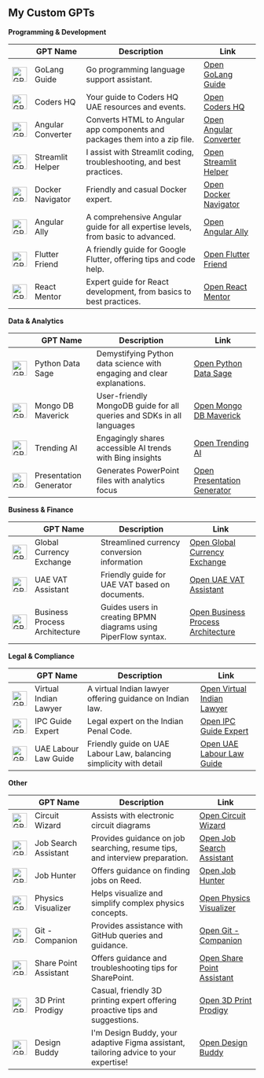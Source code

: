 ## My Custom GPTs

**Programming & Development**

|  | GPT Name | Description | Link |
|---|---|---|---|
| <div class="gizmo-shadow-stroke overflow-hidden rounded-full"><img src="https://files.oaiusercontent.com/file-lEcwY215qvHTgrGwDNqpXFZ1?se=2124-05-04T16%3A15%3A50Z&sp=r&sv=2023-11-03&sr=b&rscc=max-age%3D1209600%2C%20immutable&rscd=attachment%3B%20filename%3D199965ee-a29c-47aa-81c9-bd73e337076e.png&sig=d1IhJvzS68EJvDgHONPPXR6kryRsdV6aJj8pN/EgdCY%3D" class="h-full w-full bg-token-main-surface-secondary" alt="GPT" width="30" height="30"></div> | GoLang Guide | Go programming language support assistant. | [Open GoLang Guide](http://chatgpt.com/g/g-lkgT9jBkz-golang-guide) |
| <div class="gizmo-shadow-stroke overflow-hidden rounded-full"><img src="https://files.oaiusercontent.com/file-UZyaYb3Fc1sqrfoWqUYbnwMB?se=2124-05-05T10%3A28%3A52Z&amp;sp=r&amp;sv=2023-11-03&amp;sr=b&amp;rscc=max-age%3D1209600%2C%20immutable&amp;rscd=attachment%3B%20filename%3D361062964_1420581785152816_9061616852616417382_n.jpg&amp;sig=C8st39zZlypxAmz%2Bz/VGDwcN2j4jT3pfYcoHiB1w264%3D" class="h-full w-full bg-token-main-surface-secondary" alt="GPT" width="30" height="30"></div> | Coders HQ | Your guide to Coders HQ UAE resources and events. | [Open Coders HQ](http://chatgpt.com/g/g-oHTZgBnWU-coders-hq) |
| <div class="gizmo-shadow-stroke overflow-hidden rounded-full"><img src="https://files.oaiusercontent.com/file-1dZcTGowYkez9fpvCLInXaXb?se=2123-12-14T18%3A15%3A19Z&amp;sp=r&amp;sv=2021-08-06&amp;sr=b&amp;rscc=max-age%3D1209600%2C%20immutable&amp;rscd=attachment%3B%20filename%3D64bf779b-e8d9-4dbc-9ed7-9277cba37487.png&amp;sig=d6%2BKpKxBQpBtjc99g71xttqE3UmnOMS8Gzl5Mad/3Xs%3D" class="h-full w-full bg-token-main-surface-secondary" alt="GPT" width="30" height="30"></div> | Angular Converter | Converts HTML to Angular app components and packages them into a zip file. | [Open Angular Converter](http://chatgpt.com/g/g-R1GKrTi1v-angular-converter) |
| <div class="gizmo-shadow-stroke overflow-hidden rounded-full"><img src="https://files.oaiusercontent.com/file-gn8WDWscNwlh7VDhQtOaQxRm?se=2123-12-09T15%3A01%3A17Z&amp;sp=r&amp;sv=2021-08-06&amp;sr=b&amp;rscc=max-age%3D1209600%2C%20immutable&amp;rscd=attachment%3B%20filename%3D1592ac2e-f64a-4fb3-bbec-6e957a3744e4.png&amp;sig=jIoYX0yapT3Q6b62T1rbDxIow8eaGb7iB5oHJZXtolc%3D" class="h-full w-full bg-token-main-surface-secondary" alt="GPT" width="30" height="30"></div> | Streamlit Helper | I assist with Streamlit coding, troubleshooting, and best practices. | [Open Streamlit Helper](http://chatgpt.com/g/g-B5iGZl3Gf-streamlit-helper) |
| <div class="gizmo-shadow-stroke overflow-hidden rounded-full"><img src="https://files.oaiusercontent.com/file-epePhbwhQD0VIPsMbbubL4fs?se=2123-11-03T07%3A17%3A42Z&amp;sp=r&amp;sv=2021-08-06&amp;sr=b&amp;rscc=max-age%3D31536000%2C%20immutable&amp;rscd=attachment%3B%20filename%3D684dcd70-cdc5-4db2-b961-710b4808e77e.png&amp;sig=yJgeLbO%2BWYmFrs67jnGV3%2Bp3zkeOoe2qh3tN8GpSlV0%3D" class="h-full w-full bg-token-main-surface-secondary" alt="GPT" width="30" height="30"></div> | Docker Navigator | Friendly and casual Docker expert. | [Open Docker Navigator](http://chatgpt.com/g/g-ktlu88Zmz-docker-navigator) |
| <div class="gizmo-shadow-stroke overflow-hidden rounded-full"><img src="https://files.oaiusercontent.com/file-ENOk4uIZh29lDTEVyRnUVFQU?se=2123-11-19T15%3A52%3A53Z&amp;sp=r&amp;sv=2021-08-06&amp;sr=b&amp;rscc=max-age%3D1209600%2C%20immutable&amp;rscd=attachment%3B%20filename%3De0028727-116a-4854-be37-17f420d2be26.png&amp;sig=K6fFMY3Rx4DoqIF1BI04oOmoDjL31jEVEDPhYkXD7pU%3D" class="h-full w-full bg-token-main-surface-secondary" alt="GPT" width="30" height="30"></div> | Angular Ally | A comprehensive Angular guide for all expertise levels, from basic to advanced. | [Open Angular Ally](http://chatgpt.com/g/g-Dep3LtJVW-angular-ally) |
| <div class="gizmo-shadow-stroke overflow-hidden rounded-full"><img src="https://files.oaiusercontent.com/file-6qw98BdDKogoA2ITB6dEdSeR?se=2123-11-19T15%3A49%3A32Z&amp;sp=r&amp;sv=2021-08-06&amp;sr=b&amp;rscc=max-age%3D1209600%2C%20immutable&amp;rscd=attachment%3B%20filename%3Db2f842f2-1f2f-42e7-85d3-9ee3a75347d7.png&amp;sig=TohsQ1RpB1JY86k7fy1uNXaYZl5g8pv7yezbNVVYZKM%3D" class="h-full w-full bg-token-main-surface-secondary" alt="GPT" width="30" height="30"></div> | Flutter Friend | A friendly guide for Google Flutter, offering tips and code help. | [Open Flutter Friend](http://chatgpt.com/g/g-Xw3SBBYqp-flutter-friend) |
| <div class="gizmo-shadow-stroke overflow-hidden rounded-full"><img src="https://files.oaiusercontent.com/file-DtUt7dOKroKEDX15bX1mWRpA?se=2123-11-19T15%3A54%3A28Z&amp;sp=r&amp;sv=2021-08-06&amp;sr=b&amp;rscc=max-age%3D1209600%2C%20immutable&amp;rscd=attachment%3B%20filename%3D08358135-ed6c-4167-8dcf-7aa6565cb6e3.png&amp;sig=vPnaLkSkLH%2B1gKbQpv%2B%2B9u0Knyk8rZ2UkHxfXvTDsCc%3D" class="h-full w-full bg-token-main-surface-secondary" alt="GPT" width="30" height="30"></div> | React Mentor | Expert guide for React development, from basics to best practices. | [Open React Mentor](http://chatgpt.com/g/g-4dUEV8nS8-react-mentor) |


**Data & Analytics** 

|  | GPT Name | Description | Link |
|---|---|---|---|
| <div class="gizmo-shadow-stroke overflow-hidden rounded-full"><img src="https://files.oaiusercontent.com/file-rr1dYWXy4yvQ6Rz2rSF4oI9g?se=2123-11-19T18%3A49%3A35Z&sp=r&sv=2021-08-06&sr=b&rscc=max-age%3D1209600%2C%20immutable&rscd=attachment%3B%20filename%3Dfb55db13-29bd-4793-8231-ab0647fa1eb2.png&sig=9BooSiWtpP0fta9PrPngn%2B%2BBRzsTMglnyjQT03j6p9s%3D" class="h-full w-full bg-token-main-surface-secondary" alt="GPT" width="30" height="30"></div> | Python Data Sage | Demystifying Python data science with engaging and clear explanations. | [Open Python Data Sage](http://chatgpt.com/g/g-jsdVsp8fH-python-data-sage) |
| <div class="gizmo-shadow-stroke overflow-hidden rounded-full"><img src="https://files.oaiusercontent.com/file-uxLBfyEhtUGpPMgth59uLahZ?se=2123-11-19T19%3A05%3A35Z&sp=r&sv=2021-08-06&sr=b&rscc=max-age%3D1209600%2C%20immutable&rscd=attachment%3B%20filename%3De7ce5447-7215-43c0-99c1-3d9e58e27ae4.png&sig=AQn00D5ZYbiHYXOkoWqfI9XVlFNMsM16OKrztxQ3/vo%3D" class="h-full w-full bg-token-main-surface-secondary" alt="GPT" width="30" height="30"></div> | Mongo DB Maverick | User-friendly MongoDB guide for all queries and SDKs in all languages | [Open Mongo DB Maverick](http://chatgpt.com/g/g-hbwrIKeYp-mongo-db-maverick) |
| <div class="gizmo-shadow-stroke overflow-hidden rounded-full"><img src="https://files.oaiusercontent.com/file-evUCOfkS4S7bpNynykx7lEBf?se=2123-10-17T18%3A55%3A54Z&sp=r&sv=2021-08-06&sr=b&rscc=max-age%3D31536000%2C%20immutable&rscd=attachment%3B%20filename%3Dc9b9ef5e-1b11-45c1-8512-5d2930d133a4.png&sig=FugU0l2xi36qJcraiJH/PyEmTlfNsbPbBswruhIe5M8%3D" class="h-full w-full bg-token-main-surface-secondary" alt="GPT" width="30" height="30"></div> | Trending AI | Engagingly shares accessible AI trends with Bing insights | [Open Trending AI](http://chatgpt.com/g/g-MIzdMXtyT-trending-ai) |
| <div class="gizmo-shadow-stroke overflow-hidden rounded-full"><img src="https://files.oaiusercontent.com/file-wsPGamrPVMRc1dNnBuvfXJ3Q?se=2123-12-11T04%3A30%3A58Z&sp=r&sv=2021-08-06&sr=b&rscc=max-age%3D1209600%2C%20immutable&rscd=attachment%3B%20filename%3D52fc97aa-bbd2-4420-8ff5-e30d64a0a631.png&sig=XonpUpffj6f7uMbvfOEekzxnIU00b4McWDd%2Bd9k/j5A%3D" class="h-full w-full bg-token-main-surface-secondary" alt="GPT" width="30" height="30"></div> | Presentation Generator | Generates PowerPoint files with analytics focus | [Open Presentation Generator](http://chatgpt.com/g/g-gtmf69Kgy-presentation-generator) | 



**Business & Finance**

|  | GPT Name | Description | Link |
|---|---|---|---|
| <div class="gizmo-shadow-stroke overflow-hidden rounded-full"><img src="https://files.oaiusercontent.com/file-vPEvseKVA5ttEh1UcsNQgXYX?se=2123-11-06T10%3A57%3A23Z&amp;sp=r&amp;sv=2021-08-06&amp;sr=b&amp;rscc=max-age%3D31536000%2C%20immutable&amp;rscd=attachment%3B%20filename%3Dddb02991-a369-4e5d-804a-1024b22cd69a.png&amp;sig=PJWyZ1AbZLQXgJCMmq3P6CK/M23EVsyBM/6kfE7xXNU%3D" class="h-full w-full bg-token-main-surface-secondary" alt="GPT" width="30" height="30"></div> | Global Currency Exchange | Streamlined currency conversion information | [Open Global Currency Exchange](http://chatgpt.com/g/g-8srGDdqBl-global-currency-exchange) |
| <div class="gizmo-shadow-stroke overflow-hidden rounded-full"><img src="https://files.oaiusercontent.com/file-o1dBg8czpVgPilt5AVU7Oyh6?se=2123-11-05T16%3A31%3A53Z&amp;sp=r&amp;sv=2021-08-06&amp;sr=b&amp;rscc=max-age%3D31536000%2C%20immutable&amp;rscd=attachment%3B%20filename%3D20ddc001-9acf-4b18-95ab-7a84b0a04e78.png&amp;sig=pnizSQ1ErROTdqIvoXM7/s4mQCiL7jiJk7mkgnCxeuw%3D" class="h-full w-full bg-token-main-surface-secondary" alt="GPT" width="30" height="30"></div> | UAE VAT Assistant | Friendly guide for UAE VAT based on documents. | [Open UAE VAT Assistant](http://chatgpt.com/g/g-5YPN8b5eN-uae-vat-assistant) |
| <div class="gizmo-shadow-stroke overflow-hidden rounded-full"><img src="https://files.oaiusercontent.com/file-w03RGpAC8vj7xzRerrek9Hq6?se=2123-10-30T19%3A02%3A45Z&amp;sp=r&amp;sv=2021-08-06&amp;sr=b&amp;rscc=max-age%3D31536000%2C%20immutable&amp;rscd=attachment%3B%20filename%3D8d1aa770-3c3c-4214-b3f5-7b5da68e63fe.png&amp;sig=svrV6CQb0HwvdpHkfudddlQI19aBzTyS8fx8aLOScmk%3D" class="h-full w-full bg-token-main-surface-secondary" alt="GPT" width="30" height="30"></div> | Business Process Architecture | Guides users in creating BPMN diagrams using PiperFlow syntax. | [Open Business Process Architecture](http://chatgpt.com/g/g-vfknxHexk-business-process-architecture) | 




**Legal & Compliance**

|  | GPT Name | Description | Link |
|---|---|---|---|
| <div class="gizmo-shadow-stroke overflow-hidden rounded-full"><img src="https://files.oaiusercontent.com/file-0gALP48QGULh41HdIiYC6wOj?se=2123-11-23T14%3A54%3A11Z&sp=r&sv=2021-08-06&sr=b&rscc=max-age%3D1209600%2C%20immutable&rscd=attachment%3B%20filename%3Dba91f9c0-cdd7-4d47-b8d4-afec4715040b.png&sig=OjGLspLYZ9ftYvNzYb19Oxn/OEMdnYwcV2fQlx/1v%2Bc%3D" class="h-full w-full bg-token-main-surface-secondary" alt="GPT" width="30" height="30"></div> | Virtual Indian Lawyer | A virtual Indian lawyer offering guidance on Indian law. | [Open Virtual Indian Lawyer](http://chatgpt.com/g/g-ndJioZIEO-virtual-indian-lawyer) |
| <div class="gizmo-shadow-stroke overflow-hidden rounded-full"><img src="https://files.oaiusercontent.com/file-8ktuyHCRfTdO0Y7lt4QPxezu?se=2123-11-23T14%3A45%3A23Z&amp;sp=r&amp;sv=2021-08-06&amp;sr=b&amp;rscc=max-age%3D1209600%2C%20immutable&amp;rscd=attachment%3B%20filename%3D39a5c3c2-9aec-49de-a5f9-59974c387338.png&amp;sig=ByCP71UICGTH5exlTn0CW74rIyCbyHNbqP6tgI4exqk%3D" class="h-full w-full bg-token-main-surface-secondary" alt="GPT" width="30" height="30"></div> | IPC Guide Expert | Legal expert on the Indian Penal Code. | [Open IPC Guide Expert](http://chatgpt.com/g/g-JU5AbNQOv-ipc-guide-expert) |
| <div class="gizmo-shadow-stroke overflow-hidden rounded-full"><img src="https://files.oaiusercontent.com/file-xvhd2z5G5YK624UNgJsJZqDV?se=2123-10-21T15%3A44%3A27Z&amp;sp=r&amp;sv=2021-08-06&amp;sr=b&amp;rscc=max-age%3D31536000%2C%20immutable&amp;rscd=attachment%3B%20filename%3D4ee21378-1611-4043-9778-3c0737a5ba66.png&amp;sig=Caub/2pBEcbCV4cBUuEorNHL6ccve3JawlvzDXZRGY0%3D" class="h-full w-full bg-token-main-surface-secondary" alt="GPT" width="30" height="30"></div> | UAE Labour Law Guide | Friendly guide on UAE Labour Law, balancing simplicity with detail | [Open UAE Labour Law Guide](http://chatgpt.com/g/g-7xpfLONqC-uae-labour-law-guide) | 


**Other** 

|  | GPT Name | Description | Link |
|---|---|---|---|
| <div class="gizmo-shadow-stroke overflow-hidden rounded-full"><img src="https://files.oaiusercontent.com/file-6QdyOlbVvnYylRwU8Nkfmxxx?se=2124-03-03T19%3A31%3A05Z&amp;sp=r&amp;sv=2021-08-06&amp;sr=b&amp;rscc=max-age%3D1209600%2C%20immutable&amp;rscd=attachment%3B%20filename%3D3f4fa0ec-7148-4b7a-9346-59eafa1d1bc7.png&amp;sig=WvZXXENz6JRnR9gxxJ2pk5yJchJQ5WzbxR3uVBSN7VE%3D" class="h-full w-full bg-token-main-surface-secondary" alt="GPT" width="30" height="30"></div> | Circuit Wizard | Assists with electronic circuit diagrams | [Open Circuit Wizard](http://chatgpt.com/g/g-BiotpaEh6-circuit-wizard) |
| <div class="gizmo-shadow-stroke overflow-hidden rounded-full"><img src="https://cdn-icons-png.flaticon.com/512/3487/3487595.png" class="h-full w-full bg-token-main-surface-secondary" alt="GPT" width="30" height="30"></div> | Job Search Assistant | Provides guidance on job searching, resume tips, and interview preparation. | [Open Job Search Assistant](http://chatgpt.com/g/g-SGE982Cgd-job-search-assistant) |
| <div class="gizmo-shadow-stroke overflow-hidden rounded-full"><img src="https://www.reed.co.uk/images/logo.svg" class="h-full w-full bg-token-main-surface-secondary" alt="GPT" width="30" height="30"></div> | Job Hunter | Offers guidance on finding jobs on Reed. | [Open Job Hunter](http://chatgpt.com/g/g-IRgv1UH6F-job-hunter) |
| <div class="gizmo-shadow-stroke overflow-hidden rounded-full"><img src="https://www.iconfinder.com/data/icons/science-and-technology-1/100/physics-512.png" class="h-full w-full bg-token-main-surface-secondary" alt="GPT" width="30" height="30"></div> | Physics Visualizer | Helps visualize and simplify complex physics concepts. | [Open Physics Visualizer](http://chatgpt.com/g/g-uytgiD8fZ-physics-visualizer) |
| <div class="gizmo-shadow-stroke overflow-hidden rounded-full"><img src="https://github.githubassets.com/images/modules/logos_page/GitHub-Mark.png" class="h-full w-full bg-token-main-surface-secondary" alt="GPT" width="30" height="30"></div> | Git - Companion | Provides assistance with GitHub queries and guidance. | [Open Git - Companion](http://chatgpt.com/g/g-O8EXuikpd-git-companion) |
| <div class="gizmo-shadow-stroke overflow-hidden rounded-full"><img src="https://upload.wikimedia.org/wikipedia/commons/thumb/8/86/SharePoint_logo.svg/1200px-SharePoint_logo.svg.png" class="h-full w-full bg-token-main-surface-secondary" alt="GPT" width="30" height="30"></div> | Share Point Assistant | Offers guidance and troubleshooting tips for SharePoint. | [Open Share Point Assistant](http://chatgpt.com/g/g-UzAnV6aMP-share-point-assistant) |
| <div class="gizmo-shadow-stroke overflow-hidden rounded-full"><img src="https://files.oaiusercontent.com/file-5xVD178tjbc2XiLsp1yKmnSU?se=2123-11-20T07%3A22%3A59Z&sp=r&sv=2021-08-06&sr=b&rscc=max-age%3D1209600%2C%20immutable&rscd=attachment%3B%20filename%3Dad03b98c-5655-48b5-a583-4b90d46df12f.png&sig=tkCXgWvjlfHoB4aZy4V6JO13Z1pR23O41PeA9u8rSYw%3D" class="h-full w-full bg-token-main-surface-secondary" alt="GPT" width="30" height="30"></div> | 3D Print Prodigy | Casual, friendly 3D printing expert offering proactive tips and suggestions. | [Open 3D Print Prodigy](http://chatgpt.com/g/g-Yl8KmBLs2-3d-print-prodigy) |
| <div class="gizmo-shadow-stroke overflow-hidden rounded-full"><img src="https://www.figma.com/static/images/logo-icon.svg" class="h-full w-full bg-token-main-surface-secondary" alt="GPT" width="30" height="30"></div> | Design Buddy | I'm Design Buddy, your adaptive Figma assistant, tailoring advice to your expertise! | [Open Design Buddy](http://chatgpt.com/g/g-1w6DYa5Xw-design-buddy) |




